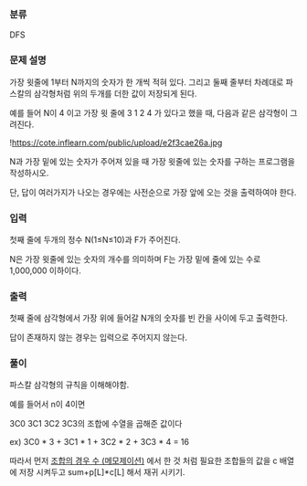 ### 분류

DFS

### 문제 설명

<p>
가장 윗줄에 1부터 N까지의 숫자가 한 개씩 적혀 있다. 그리고 둘째 줄부터 차례대로 파스칼의 삼각형처럼 위의 두개를 더한 값이 저장되게 된다.

예를 들어 N이 4 이고 가장 윗 줄에 3 1 2 4 가 있다고 했을 때, 다음과 같은 삼각형이 그려진다.

!https://cote.inflearn.com/public/upload/e2f3cae26a.jpg

N과 가장 밑에 있는 숫자가 주어져 있을 때 가장 윗줄에 있는 숫자를 구하는 프로그램을 작성하시오.

단, 답이 여러가지가 나오는 경우에는 사전순으로 가장 앞에 오는 것을 출력하여야 한다.
</p>


### 입력

 <p>첫째 줄에 두개의 정수 N(1≤N≤10)과 F가 주어진다.

N은 가장 윗줄에 있는 숫자의 개수를 의미하며 F는 가장 밑에 줄에 있는 수로 1,000,000 이하이다.</p>

### 출력

 <p>첫째 줄에 삼각형에서 가장 위에 들어갈 N개의 숫자를 빈 칸을 사이에 두고 출력한다.

답이 존재하지 않는 경우는 입력으로 주어지지 않는다.</p>

### 풀이 

<p>
파스칼 삼각형의 규칙을 이해해야함.

예를 들어서 n이 4이면

3C0 3C1 3C2 3C3의 조합에 수열을 곱해준 값이다

ex) 3C0 * 3 + 3C1 * 1 + 3C2 * 2 + 3C3 * 4 = 16

따라서 먼저 [조합의 경우 수 (메모제이션)](https://www.notion.so/247aaa9d1ce04268b3d84d33b536f465?pvs=21) 에서 한 것 처럼 필요한 조합들의 값을 c 배열에 저장 시켜두고 sum+p[L]*c[L] 해서 재귀 시키기.
</p>
